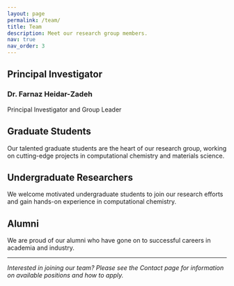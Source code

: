 ```yaml
---
layout: page
permalink: /team/
title: Team
description: Meet our research group members.
nav: true
nav_order: 3
---
```


## Principal Investigator

### Dr. Farnaz Heidar-Zadeh
Principal Investigator and Group Leader

## Graduate Students

Our talented graduate students are the heart of our research group, working on cutting-edge projects in computational chemistry and materials science.

## Undergraduate Researchers

We welcome motivated undergraduate students to join our research efforts and gain hands-on experience in computational chemistry.

## Alumni

We are proud of our alumni who have gone on to successful careers in academia and industry.

---

*Interested in joining our team? Please see the Contact page for information on available positions and how to apply.*
